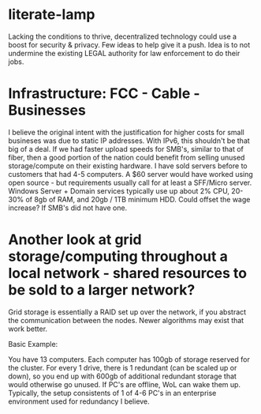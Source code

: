 # literate-lamp
Lacking the conditions to thrive, decentralized technology could use a boost for security &amp; privacy. Few ideas to help give it a push. Idea is to not undermine the existing LEGAL authority for law enforcement to do their jobs.


# Infrastructure: FCC - Cable - Businesses
I believe the original intent with the justification for higher costs for small busineses was due to static IP addresses. With IPv6, this shouldn't be that big of a deal. If we had faster upload speeds for SMB's, similar to that of fiber, then a good portion of the nation could benefit from selling unused storage/compute on their existing hardware. I have sold servers before to customers that had 4-5 computers. A $60 server would have worked using open source - but requirements usually call for at least a SFF/Micro server. Windows Server + Domain services typically use up about 2% CPU, 20-30% of 8gb of RAM, and 20gb / 1TB minimum HDD. Could offset the wage increase? If SMB's did not have one.

# Another look at grid storage/computing throughout a local network - shared resources to be sold to a larger network?
Grid storage is essentially a RAID set up over the network, if you abstract the communication between the nodes. Newer algorithms may exist that work better.

Basic Example:

You have 13 computers. Each computer has 100gb of storage reserved for the cluster. For every 1 drive, there is 1 redundant (can be scaled up or down), so you end up with 600gb of additional redundant storage that would otherwise go unused. If PC's are offline, WoL can wake them up. Typically, the setup consistents of 1 of 4-6 PC's in an enterprise environment used for redundancy I believe.
